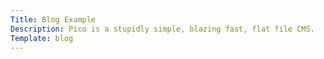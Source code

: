 ```yaml
---
Title: Blog Example
Description: Pico is a stupidly simple, blazing fast, flat file CMS.
Template: blog
---
```


<!-- All posts in the 'content-sample/blog' folder will be shown here...-->
